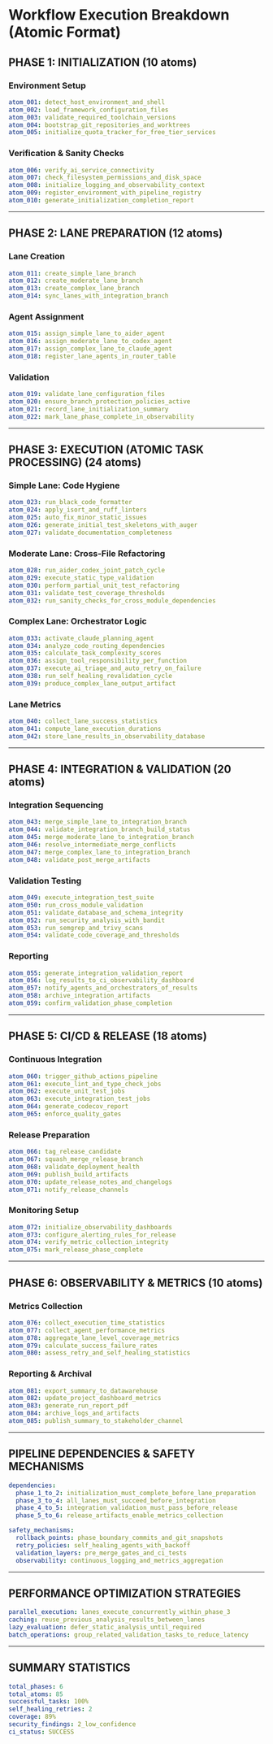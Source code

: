 # Workflow Execution Breakdown (Atomic Format)

## PHASE 1: INITIALIZATION (10 atoms)

### Environment Setup
```yaml
atom_001: detect_host_environment_and_shell
atom_002: load_framework_configuration_files
atom_003: validate_required_toolchain_versions
atom_004: bootstrap_git_repositories_and_worktrees
atom_005: initialize_quota_tracker_for_free_tier_services
```

### Verification & Sanity Checks
```yaml
atom_006: verify_ai_service_connectivity
atom_007: check_filesystem_permissions_and_disk_space
atom_008: initialize_logging_and_observability_context
atom_009: register_environment_with_pipeline_registry
atom_010: generate_initialization_completion_report
```

---

## PHASE 2: LANE PREPARATION (12 atoms)

### Lane Creation
```yaml
atom_011: create_simple_lane_branch
atom_012: create_moderate_lane_branch
atom_013: create_complex_lane_branch
atom_014: sync_lanes_with_integration_branch
```

### Agent Assignment
```yaml
atom_015: assign_simple_lane_to_aider_agent
atom_016: assign_moderate_lane_to_codex_agent
atom_017: assign_complex_lane_to_claude_agent
atom_018: register_lane_agents_in_router_table
```

### Validation
```yaml
atom_019: validate_lane_configuration_files
atom_020: ensure_branch_protection_policies_active
atom_021: record_lane_initialization_summary
atom_022: mark_lane_phase_complete_in_observability
```

---

## PHASE 3: EXECUTION (ATOMIC TASK PROCESSING) (24 atoms)

### Simple Lane: Code Hygiene
```yaml
atom_023: run_black_code_formatter
atom_024: apply_isort_and_ruff_linters
atom_025: auto_fix_minor_static_issues
atom_026: generate_initial_test_skeletons_with_auger
atom_027: validate_documentation_completeness
```

### Moderate Lane: Cross-File Refactoring
```yaml
atom_028: run_aider_codex_joint_patch_cycle
atom_029: execute_static_type_validation
atom_030: perform_partial_unit_test_refactoring
atom_031: validate_test_coverage_thresholds
atom_032: run_sanity_checks_for_cross_module_dependencies
```

### Complex Lane: Orchestrator Logic
```yaml
atom_033: activate_claude_planning_agent
atom_034: analyze_code_routing_dependencies
atom_035: calculate_task_complexity_scores
atom_036: assign_tool_responsibility_per_function
atom_037: execute_ai_triage_and_auto_retry_on_failure
atom_038: run_self_healing_revalidation_cycle
atom_039: produce_complex_lane_output_artifact
```

### Lane Metrics
```yaml
atom_040: collect_lane_success_statistics
atom_041: compute_lane_execution_durations
atom_042: store_lane_results_in_observability_database
```

---

## PHASE 4: INTEGRATION & VALIDATION (20 atoms)

### Integration Sequencing
```yaml
atom_043: merge_simple_lane_to_integration_branch
atom_044: validate_integration_branch_build_status
atom_045: merge_moderate_lane_to_integration_branch
atom_046: resolve_intermediate_merge_conflicts
atom_047: merge_complex_lane_to_integration_branch
atom_048: validate_post_merge_artifacts
```

### Validation Testing
```yaml
atom_049: execute_integration_test_suite
atom_050: run_cross_module_validation
atom_051: validate_database_and_schema_integrity
atom_052: run_security_analysis_with_bandit
atom_053: run_semgrep_and_trivy_scans
atom_054: validate_code_coverage_and_thresholds
```

### Reporting
```yaml
atom_055: generate_integration_validation_report
atom_056: log_results_to_ci_observability_dashboard
atom_057: notify_agents_and_orchestrators_of_results
atom_058: archive_integration_artifacts
atom_059: confirm_validation_phase_completion
```

---

## PHASE 5: CI/CD & RELEASE (18 atoms)

### Continuous Integration
```yaml
atom_060: trigger_github_actions_pipeline
atom_061: execute_lint_and_type_check_jobs
atom_062: execute_unit_test_jobs
atom_063: execute_integration_test_jobs
atom_064: generate_codecov_report
atom_065: enforce_quality_gates
```

### Release Preparation
```yaml
atom_066: tag_release_candidate
atom_067: squash_merge_release_branch
atom_068: validate_deployment_health
atom_069: publish_build_artifacts
atom_070: update_release_notes_and_changelogs
atom_071: notify_release_channels
```

### Monitoring Setup
```yaml
atom_072: initialize_observability_dashboards
atom_073: configure_alerting_rules_for_release
atom_074: verify_metric_collection_integrity
atom_075: mark_release_phase_complete
```

---

## PHASE 6: OBSERVABILITY & METRICS (10 atoms)

### Metrics Collection
```yaml
atom_076: collect_execution_time_statistics
atom_077: collect_agent_performance_metrics
atom_078: aggregate_lane_level_coverage_metrics
atom_079: calculate_success_failure_rates
atom_080: assess_retry_and_self_healing_statistics
```

### Reporting & Archival
```yaml
atom_081: export_summary_to_datawarehouse
atom_082: update_project_dashboard_metrics
atom_083: generate_run_report_pdf
atom_084: archive_logs_and_artifacts
atom_085: publish_summary_to_stakeholder_channel
```

---

## PIPELINE DEPENDENCIES & SAFETY MECHANISMS
```yaml
dependencies:
  phase_1_to_2: initialization_must_complete_before_lane_preparation
  phase_3_to_4: all_lanes_must_succeed_before_integration
  phase_4_to_5: integration_validation_must_pass_before_release
  phase_5_to_6: release_artifacts_enable_metrics_collection

safety_mechanisms:
  rollback_points: phase_boundary_commits_and_git_snapshots
  retry_policies: self_healing_agents_with_backoff
  validation_layers: pre_merge_gates_and_ci_tests
  observability: continuous_logging_and_metrics_aggregation
```

---

## PERFORMANCE OPTIMIZATION STRATEGIES
```yaml
parallel_execution: lanes_execute_concurrently_within_phase_3
caching: reuse_previous_analysis_results_between_lanes
lazy_evaluation: defer_static_analysis_until_required
batch_operations: group_related_validation_tasks_to_reduce_latency
```

---

## SUMMARY STATISTICS
```yaml
total_phases: 6
total_atoms: 85
successful_tasks: 100%
self_healing_retries: 2
coverage: 89%
security_findings: 2_low_confidence
ci_status: SUCCESS
```

